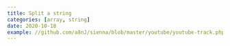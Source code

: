 ```yaml
---
title: Split a string
categories: [array, string]
date: 2020-10-18
example: //github.com/a8nJ/sienna/blob/master/youtube/youtube-track.php
---
```

